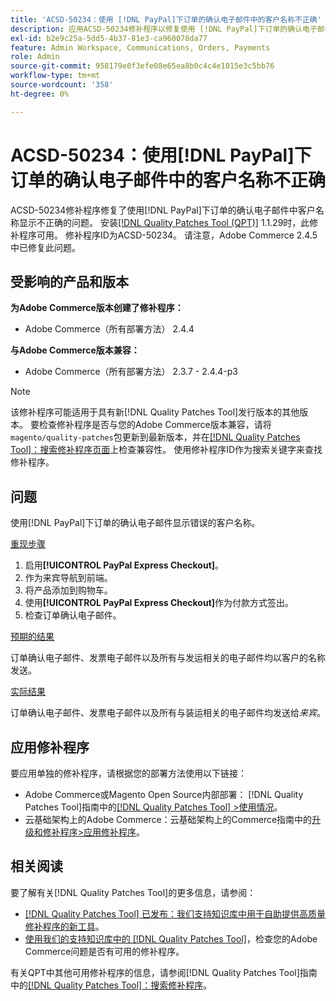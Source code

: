 ```yaml
---
title: 'ACSD-50234：使用 [!DNL PayPal]下订单的确认电子邮件中的客户名称不正确'
description: 应用ACSD-50234修补程序以修复使用 [!DNL PayPal]下订单的确认电子邮件中客户名称显示不正确的Adobe Commerce问题。
exl-id: b2e9c25a-5dd5-4b37-81e3-ca960078da77
feature: Admin Workspace, Communications, Orders, Payments
role: Admin
source-git-commit: 958179e0f3efe08e65ea8b0c4c4e1015e3c5bb76
workflow-type: tm+mt
source-wordcount: '358'
ht-degree: 0%

---
```


# ACSD-50234：使用[!DNL PayPal]下订单的确认电子邮件中的客户名称不正确

ACSD-50234修补程序修复了使用[!DNL PayPal]下订单的确认电子邮件中客户名称显示不正确的问题。 安装[[!DNL Quality Patches Tool (QPT)]](/help/announcements/adobe-commerce-announcements/magento-quality-patches-released-new-tool-to-self-serve-quality-patches.md) 1.1.29时，此修补程序可用。 修补程序ID为ACSD-50234。 请注意，Adobe Commerce 2.4.5中已修复此问题。

## 受影响的产品和版本

**为Adobe Commerce版本创建了修补程序：**

* Adobe Commerce（所有部署方法） 2.4.4

**与Adobe Commerce版本兼容：**

* Adobe Commerce（所有部署方法） 2.3.7 - 2.4.4-p3

>[!NOTE]
>
>该修补程序可能适用于具有新[!DNL Quality Patches Tool]发行版本的其他版本。 要检查修补程序是否与您的Adobe Commerce版本兼容，请将`magento/quality-patches`包更新到最新版本，并在[[!DNL Quality Patches Tool]：搜索修补程序页面](https://experienceleague.adobe.com/tools/commerce-quality-patches/index.html)上检查兼容性。 使用修补程序ID作为搜索关键字来查找修补程序。

## 问题

使用[!DNL PayPal]下订单的确认电子邮件显示错误的客户名称。

<u>重现步骤</u>

1. 启用&#x200B;**[!UICONTROL PayPal Express Checkout]**。
1. 作为来宾导航到前端。
1. 将产品添加到购物车。
1. 使用&#x200B;**[!UICONTROL PayPal Express Checkout]**&#x200B;作为付款方式签出。
1. 检查订单确认电子邮件。

<u>预期的结果</u>

订单确认电子邮件、发票电子邮件以及所有与发运相关的电子邮件均以客户的名称发送。

<u>实际结果</u>

订单确认电子邮件、发票电子邮件以及所有与装运相关的电子邮件均发送给&#x200B;*来宾*。

## 应用修补程序

要应用单独的修补程序，请根据您的部署方法使用以下链接：

* Adobe Commerce或Magento Open Source内部部署： [!DNL Quality Patches Tool]指南中的[[!DNL Quality Patches Tool] >使用情况](https://experienceleague.adobe.com/docs/commerce-operations/tools/quality-patches-tool/usage.html)。
* 云基础架构上的Adobe Commerce：云基础架构上的Commerce指南中的[升级和修补程序>应用修补程序](https://experienceleague.adobe.com/docs/commerce-cloud-service/user-guide/develop/upgrade/apply-patches.html)。

## 相关阅读

要了解有关[!DNL Quality Patches Tool]的更多信息，请参阅：

* [[!DNL Quality Patches Tool] 已发布：我们支持知识库中用于自助提供高质量修补程序的新工具](/help/announcements/adobe-commerce-announcements/magento-quality-patches-released-new-tool-to-self-serve-quality-patches.md)。
* [使用我们的支持知识库中的 [!DNL Quality Patches Tool]](/help/support-tools/patches-available-in-qpt-tool/check-patch-for-magento-issue-with-magento-quality-patches.md)，检查您的Adobe Commerce问题是否有可用的修补程序。

有关QPT中其他可用修补程序的信息，请参阅[!DNL Quality Patches Tool]指南中的[[!DNL Quality Patches Tool]：搜索修补程序](https://experienceleague.adobe.com/tools/commerce-quality-patches/index.html)。
